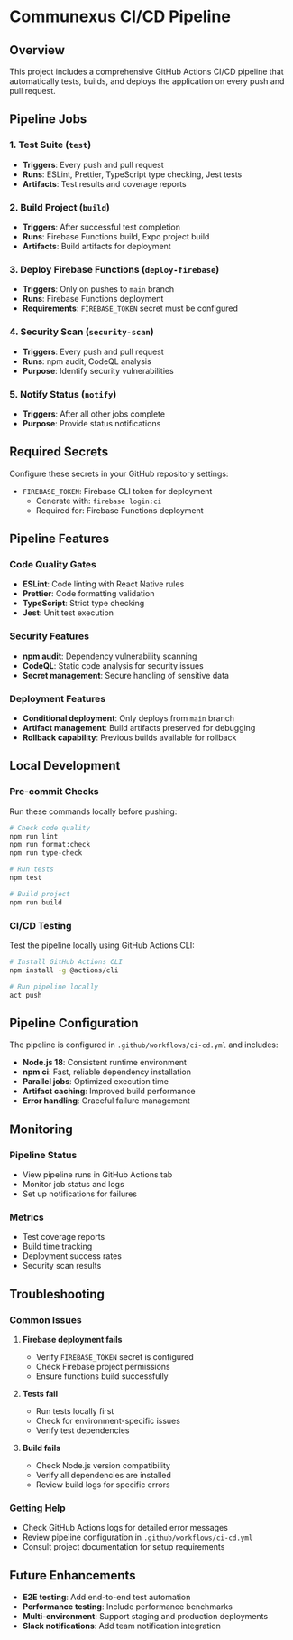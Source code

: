 # Communexus CI/CD Pipeline

## Overview

This project includes a comprehensive GitHub Actions CI/CD pipeline that automatically tests, builds, and deploys the application on every push and pull request.

## Pipeline Jobs

### 1. Test Suite (`test`)
- **Triggers**: Every push and pull request
- **Runs**: ESLint, Prettier, TypeScript type checking, Jest tests
- **Artifacts**: Test results and coverage reports

### 2. Build Project (`build`)
- **Triggers**: After successful test completion
- **Runs**: Firebase Functions build, Expo project build
- **Artifacts**: Build artifacts for deployment

### 3. Deploy Firebase Functions (`deploy-firebase`)
- **Triggers**: Only on pushes to `main` branch
- **Runs**: Firebase Functions deployment
- **Requirements**: `FIREBASE_TOKEN` secret must be configured

### 4. Security Scan (`security-scan`)
- **Triggers**: Every push and pull request
- **Runs**: npm audit, CodeQL analysis
- **Purpose**: Identify security vulnerabilities

### 5. Notify Status (`notify`)
- **Triggers**: After all other jobs complete
- **Purpose**: Provide status notifications

## Required Secrets

Configure these secrets in your GitHub repository settings:

- `FIREBASE_TOKEN`: Firebase CLI token for deployment
  - Generate with: `firebase login:ci`
  - Required for: Firebase Functions deployment

## Pipeline Features

### Code Quality Gates
- **ESLint**: Code linting with React Native rules
- **Prettier**: Code formatting validation
- **TypeScript**: Strict type checking
- **Jest**: Unit test execution

### Security Features
- **npm audit**: Dependency vulnerability scanning
- **CodeQL**: Static code analysis for security issues
- **Secret management**: Secure handling of sensitive data

### Deployment Features
- **Conditional deployment**: Only deploys from `main` branch
- **Artifact management**: Build artifacts preserved for debugging
- **Rollback capability**: Previous builds available for rollback

## Local Development

### Pre-commit Checks
Run these commands locally before pushing:

```bash
# Check code quality
npm run lint
npm run format:check
npm run type-check

# Run tests
npm test

# Build project
npm run build
```

### CI/CD Testing
Test the pipeline locally using GitHub Actions CLI:

```bash
# Install GitHub Actions CLI
npm install -g @actions/cli

# Run pipeline locally
act push
```

## Pipeline Configuration

The pipeline is configured in `.github/workflows/ci-cd.yml` and includes:

- **Node.js 18**: Consistent runtime environment
- **npm ci**: Fast, reliable dependency installation
- **Parallel jobs**: Optimized execution time
- **Artifact caching**: Improved build performance
- **Error handling**: Graceful failure management

## Monitoring

### Pipeline Status
- View pipeline runs in GitHub Actions tab
- Monitor job status and logs
- Set up notifications for failures

### Metrics
- Test coverage reports
- Build time tracking
- Deployment success rates
- Security scan results

## Troubleshooting

### Common Issues

1. **Firebase deployment fails**
   - Verify `FIREBASE_TOKEN` secret is configured
   - Check Firebase project permissions
   - Ensure functions build successfully

2. **Tests fail**
   - Run tests locally first
   - Check for environment-specific issues
   - Verify test dependencies

3. **Build fails**
   - Check Node.js version compatibility
   - Verify all dependencies are installed
   - Review build logs for specific errors

### Getting Help

- Check GitHub Actions logs for detailed error messages
- Review pipeline configuration in `.github/workflows/ci-cd.yml`
- Consult project documentation for setup requirements

## Future Enhancements

- **E2E testing**: Add end-to-end test automation
- **Performance testing**: Include performance benchmarks
- **Multi-environment**: Support staging and production deployments
- **Slack notifications**: Add team notification integration
